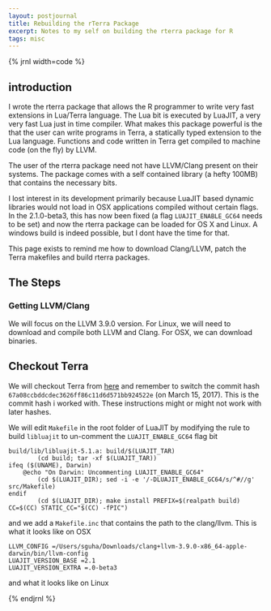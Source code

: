 ```yaml
---
layout: postjournal
title: Rebuilding the rTerra Package
excerpt: Notes to my self on building the rterra package for R
tags: misc
---
```


{% jrnl width=code %}

## introduction

I wrote the rterra package that allows the R programmer to write very fast
extensions in Lua/Terra language. The Lua bit is executed by LuaJIT, a very very
fast Lua just in time compiler. What makes this package powerful is the that the
user can write programs in Terra, a statically typed extension to the Lua
language. Functions and code written in Terra get compiled to machine code (on
the fly) by LLVM.

The user of the rterra package need not have LLVM/Clang present on their
systems. The package comes with a self contained library (a hefty 100MB) that
contains the necessary bits. 

I lost interest in its development primarily because LuaJIT based dynamic
libraries would not load in OSX applications compiled without certain flags. In
the 2.1.0-beta3, this has now been fixed (a flag `LUAJIT_ENABLE_GC64` needs to
be set) and now the rterra package can be loaded for OS X and Linux. A windows
build is indeed possible, but I dont have the time for that.

This page exists to remind me how to download Clang/LLVM, patch the Terra
makefiles and build rterra packages.

## The Steps


### Getting LLVM/Clang

We will focus on the LLVM 3.9.0 version. For Linux, we will need to download and
compile both LLVM and Clang. For OSX, we can download binaries.

## Checkout Terra

We will checkout Terra from [here](https://github.com/zdevito/terra) and
remember to switch the commit hash `67a08ccbddcdec3626ff86c11d6d571bb924522e`
(on March 15, 2017). This is the commit hash i worked with. These instructions
might or might not work with later hashes.

We will edit `Makefile` in the root folder of LuaJIT by modifying the rule to
build `libluajit` to un-comment the `LUAJIT_ENABLE_GC64` flag bit


```
build/lib/libluajit-5.1.a: build/$(LUAJIT_TAR)
        (cd build; tar -xf $(LUAJIT_TAR))
ifeq ($(UNAME), Darwin)
	@echo "On Darwin: Uncommenting LUAJIT_ENABLE_GC64"
        (cd $(LUAJIT_DIR); sed -i -e '/-DLUAJIT_ENABLE_GC64/s/^#//g' src/Makefile)
endif
     	(cd $(LUAJIT_DIR); make install PREFIX=$(realpath build) CC=$(CC) STATIC_CC="$(CC) -fPIC")
```

and we add a `Makefile.inc` that contains the path to the clang/llvm. This is
what it looks like on OSX

```
LLVM_CONFIG =/Users/sguha/Downloads/clang+llvm-3.9.0-x86_64-apple-darwin/bin/llvm-config
LUAJIT_VERSION_BASE =2.1
LUAJIT_VERSION_EXTRA =.0-beta3
```

and what it looks like on Linux



{% endjrnl %}

